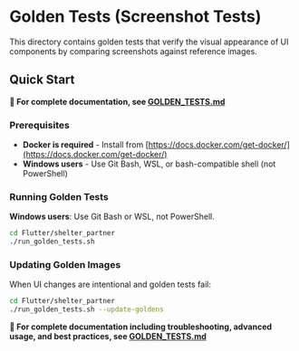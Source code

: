 # Golden Tests (Screenshot Tests)

This directory contains golden tests that verify the visual appearance of UI components by comparing screenshots against reference images.

## Quick Start

**📖 For complete documentation, see [GOLDEN_TESTS.md](../../GOLDEN_TESTS.md)**

### Prerequisites
- **Docker is required** - Install from [https://docs.docker.com/get-docker/](https://docs.docker.com/get-docker/)
- **Windows users** - Use Git Bash, WSL, or bash-compatible shell (not PowerShell)

### Running Golden Tests
**Windows users**: Use Git Bash or WSL, not PowerShell.

```bash
cd Flutter/shelter_partner
./run_golden_tests.sh
```

### Updating Golden Images
When UI changes are intentional and golden tests fail:
```bash
cd Flutter/shelter_partner
./run_golden_tests.sh --update-goldens
```


**📖 For complete documentation including troubleshooting, advanced usage, and best practices, see [GOLDEN_TESTS.md](../../GOLDEN_TESTS.md)**